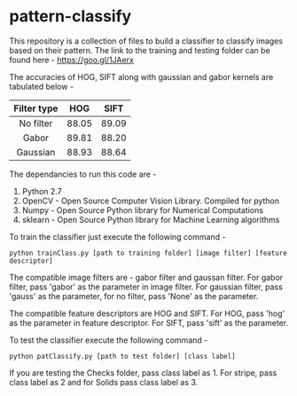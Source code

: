 # pattern-classify

This repository is a collection of files to build a classifier to classify images based on their pattern. The link to the training and testing folder can be found here - 
  https://goo.gl/1JAerx

The accuracies of HOG, SIFT along with gaussian and gabor kernels are tabulated below - 

| Filter type   | HOG           | SIFT  |
| :------------:|:-------------:| :----:|
| No filter     | 88.05         | 89.09 |
| Gabor         | 89.81         | 88.20 |
| Gaussian      | 88.93         | 88.64 |

The dependancies to run this code are - 
1. Python 2.7
2. OpenCV - Open Source Computer Vision Library. Compiled for python
3. Numpy - Open Source Python library for Numerical Computations 
4. sklearn - Open Source Python library for Machine Learning algorithms

To train the classifier just execute the following command -

    python trainClass.py [path to training folder] [image filter] [feature descriptor]

The compatible image filters are - gabor filter and gaussan filter. For gabor filter, pass 'gabor' as the parameter in image filter. For gaussian filter, pass 'gauss' as the parameter, for no filter, pass 'None' as the parameter.

The compatible feature descriptors are HOG and SIFT. For HOG, pass 'hog' as the parameter in feature descriptor. For SIFT, pass 'sift' as the parameter.

To test the classifier execute the following command - 

    python patClassify.py [path to test folder] [class label]

If you are testing the Checks folder, pass class label as 1. For stripe, pass class label as 2 and for Solids pass class label as 3.
